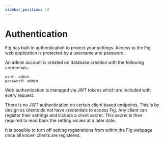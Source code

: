 ```yaml
---
sidebar_position: 14
---
```


# Authentication

Fig has built in authentication to protect your settings. Access to the Fig web application is protected by a username and password.

An admin account is created on database creation with the following credentials:

```
user: admin
password: admin
```

Web authentication is managed via JWT tokens which are included with every request.

There is no JWT authentication on certain client based endpoints. This is by design as clients do not have credentials to access Fig. Any client can register their settings and include a client secret. This secret is then required to read back the setting values at a later date.

It is possible to turn off setting registrations from within the Fig webpage once all known clients are registered.
